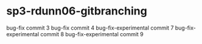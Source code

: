 # sp3-rdunn06-gitbranching
bug-fix commit 3
bug-fix commit 4
bug-fix-experimental commit 7
bug-fix-experimental commit 8
bug-fix-experimental commit 9
